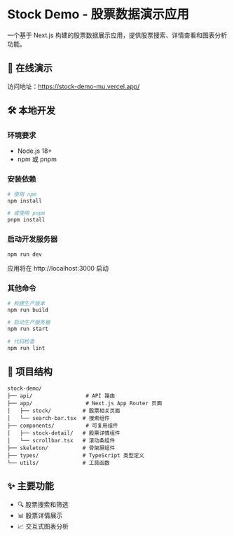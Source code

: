 # Stock Demo - 股票数据演示应用

一个基于 Next.js 构建的股票数据展示应用，提供股票搜索、详情查看和图表分析功能。

## 🚀 在线演示

访问地址：https://stock-demo-mu.vercel.app/

## 🛠️ 本地开发

### 环境要求

- Node.js 18+
- npm 或 pnpm

### 安装依赖

```bash
# 使用 npm
npm install

# 或使用 pnpm
pnpm install
```

### 启动开发服务器

```bash
npm run dev
```

应用将在 http://localhost:3000 启动

### 其他命令

```bash
# 构建生产版本
npm run build

# 启动生产服务器
npm run start

# 代码检查
npm run lint
```

## 📁 项目结构

```
stock-demo/
├── api/                 # API 路由
├── app/                 # Next.js App Router 页面
│   ├── stock/          # 股票相关页面
│   └── search-bar.tsx  # 搜索组件
├── components/          # 可复用组件
│   ├── stock-detail/   # 股票详情组件
│   └── scrollbar.tsx   # 滚动条组件
├── skeleton/           # 骨架屏组件
├── types/              # TypeScript 类型定义
└── utils/              # 工具函数
```

## ✨ 主要功能

- 🔍 股票搜索和筛选
- 📊 股票详情展示
- 📈 交互式图表分析
